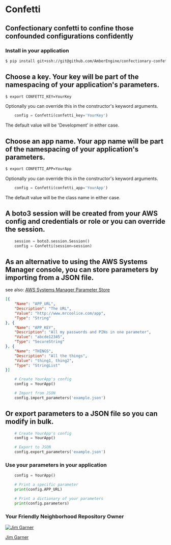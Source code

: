 Confetti
=========
Confectionary confetti to confine those confounded configurations confidently
---------

### Install in your application
```bash
$ pip install git+ssh://git@github.com/AmberEngine/confectionary-confetti.git#egg=confectionary-confetti
```

## Choose a key. Your key will be part of the namespacing of your application's parameters.
```bash
$ export CONFETTI_KEY=YourKey
```
Optionally you can override this in the constructor's keyword arguments.
```python
    config = Confetti(confetti_key='YourKey')
```
The default value will be 'Development' in either case.

## Choose an app name. Your app name will be part of the namespacing of your application's parameters.
```bash
$ export CONFETTI_APP=YourApp
```
Optionally you can override this in the constructor's keyword arguments.
```python
    config = Confetti(confetti_app='YourApp')
```
The default value will be the class name in either case.

## A boto3 session will be created from your AWS config and credentials or role or you can override the session.
```python
    session = boto3.session.Session()
    config = Confetti(session=session)
```

## As an alternative to using the AWS Systems Manager console, you can store parameters by importing from a JSON file.
see also: [AWS Systems Manager Parameter Store](https://console.aws.amazon.com/systems-manager/parameters)
```json
[{
    "Name": "APP_URL",
    "Description": "The URL",
    "Value": "http://www.mrcoolice.com/app",
    "Type": "String"
}, {
    "Name": "APP_KEY",
    "Description": "All my passwords and PINs in one parameter",
    "Value": "abcde12345",
    "Type": "SecureString"
}, {
    "Name": "THINGS",
    "Description": "All the things",
    "Value": "thing1, thing2",
    "Type": "StringList"
}]
```

```python
    # Create YourApp's config
    config = YourApp()

    # Import from JSON
    config.import_parameters('example.json')
```

## Or export parameters to a JSON file so you can modify in bulk.
```python
    # Create YourApp's config
    config = YourApp()

    # Export to JSON
    config.export_parameters('example.json')
```

### Use your parameters in your application
```python
    config = YourApp()

    # Print a specific parameter
    print(config.APP_URL)

    # Print a dictionary of your parameters
    print(config.parameters)
```

### Your Friendly Neighborhood Repository Owner

[![Jim Garner](https://avatars2.githubusercontent.com/u/9437566?v=3&s=100)](https://github.com/jg75)

[Jim Garner](https:/github.com/jg75)

